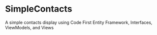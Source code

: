 SimpleContacts
==============

A simple contacts display using Code First Entity Framework, Interfaces, ViewModels, and Views
